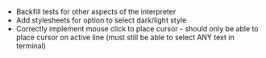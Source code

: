 * Backfill tests for other aspects of the interpreter
* Add stylesheets for option to select dark/light style
* Correctly implement mouse click to place cursor - should only be able to place cursor on active line (must still be able to select ANY text in terminal)

